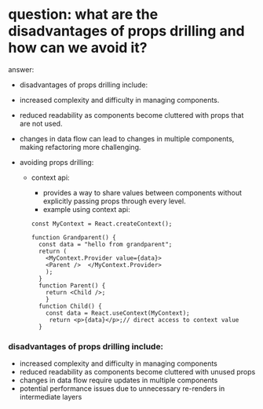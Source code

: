 # question: what are the disadvantages of props drilling and how can we avoid it?

answer:

- disadvantages of props drilling include:
- increased complexity and difficulty in managing components.
- reduced readability as components become cluttered with props that are not used.
- changes in data flow can lead to changes in multiple components, making refactoring more challenging.

- avoiding props drilling:

  - context api:

    - provides a way to share values between components without explicitly passing props through every level.
    - example using context api:

    ```code
    const MyContext = React.createContext();

    function Grandparent() {
      const data = "hello from grandparent";
      return (
        <MyContext.Provider value={data}>
        <Parent />  </MyContext.Provider>
        );
      }
      function Parent() {
        return <Child />;
        }
      function Child() {
        const data = React.useContext(MyContext);
         return <p>{data}</p>;// direct access to context value
      }
    ```

### disadvantages of props drilling include:

- increased complexity and difficulty in managing components
- reduced readability as components become cluttered with unused props
- changes in data flow require updates in multiple components
- potential performance issues due to unnecessary re-renders in intermediate layers
